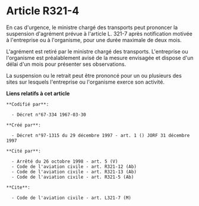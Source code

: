 # Article R321-4

En cas d'urgence, le ministre chargé des transports peut prononcer la suspension d'agrément prévue à l'article L. 321-7 après
notification motivée à l'entreprise ou à l'organisme, pour une durée maximale de deux mois.

L'agrément est retiré par le ministre chargé des transports. L'entreprise ou l'organisme est préalablement avisé de la mesure
envisagée et dispose d'un délai d'un mois pour présenter ses observations.

La suspension ou le retrait peut être prononcé pour un ou plusieurs des sites sur lesquels l'entreprise ou l'organisme exerce
son activité.

**Liens relatifs à cet article**

	**Codifié par**:

	  - Décret n°67-334 1967-03-30

	**Créé par**:

	  - Décret n°97-1315 du 29 décembre 1997 - art. 1 () JORF 31 décembre 1997

	**Cité par**:

	  - Arrêté du 26 octobre 1998 - art. 5 (V)
	  - Code de l'aviation civile - art. R321-12 (Ab)
	  - Code de l'aviation civile - art. R321-13 (Ab)
	  - Code de l'aviation civile - art. R321-5 (Ab)

	**Cite**:

	  - Code de l'aviation civile - art. L321-7 (M)
